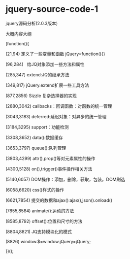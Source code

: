 # jquery-source-code-1

jquery源码分析(2.0.3版本)

大概内容大纲

(function(){

(21,94)       定义了一些变量和函数 jQuery=function(){}

(96,284)      给JQ对象添加一些方法和属性

(285,347)     extend:JQ的继承方法

(349,817)     jQuery.extend扩展一些工具方法

(877,2856)    Sizzle 复杂选择器的实现

(2880,3042)   callbacks：回调函数：对函数的统一管理

(3043,3183)   deferred:延迟对象：对异步的统一管理

(3184,3295)   support：功能检测

(3308,3652)   data():数据缓存

(3653,3797)   queue():队列管理

(3803,4299)   attr(),prop()等对元素属性的操作

(4300,5128)   on(),trigger()事件操作相关方法

(5140,6057)   DOM操作：添加，删除，获取，包装，DOM刷选

(6058,6620)   css()样式的操作

(6621,7854)   提交的数据和ajax():ajax(),json().onload()

(7855,8584)   animate():运动的方法

(8585,8792)   offset():位置和尺寸的方法

(8804,8821)  JQ支持模块化的模式

(8826)       window.$=window.jQuery=jQuery;

})();
